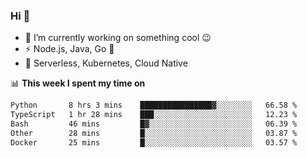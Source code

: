 ### Hi 👋

<!--
**nodejh/nodejh** is a ✨ _special_ ✨ repository because its `README.md` (this file) appears on your GitHub profile.

Here are some ideas to get you started:

- 🔭 I’m currently working on ...
- 🌱 I’m currently learning ...
- 👯 I’m looking to collaborate on ...
- 🤔 I’m looking for help with ...
- 💬 Ask me about ...
- 📫 How to reach me: ...
- 😄 Pronouns: ...
- ⚡ Fun fact: ...
-->

- 🔭 I’m currently working on something cool :wink:
- ⚡ Node.js, Java, Go :thought_balloon:
- 🤖 Serverless, Kubernetes, Cloud Native

📊 **This week I spent my time on**

<!--START_SECTION:waka-->

```txt
Python       8 hrs 3 mins    ████████████████▓░░░░░░░░   66.58 %
TypeScript   1 hr 28 mins    ███░░░░░░░░░░░░░░░░░░░░░░   12.23 %
Bash         46 mins         █▓░░░░░░░░░░░░░░░░░░░░░░░   06.39 %
Other        28 mins         █░░░░░░░░░░░░░░░░░░░░░░░░   03.87 %
Docker       25 mins         █░░░░░░░░░░░░░░░░░░░░░░░░   03.57 %
```

<!--END_SECTION:waka-->


<!--
:traffic_light: **Visitors**

![visitors](https://visitor-badge.glitch.me/badge?page_id=nodejh.nodejh)
-->
